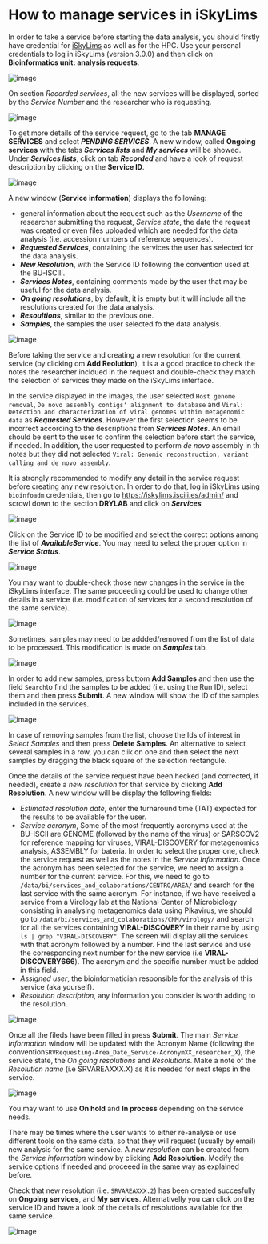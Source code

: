 # How to manage services in iSkyLims

In order to take a service before starting the data analysis, you should firstly have credential for [iSkyLims](https://iskylims.isciii.es/) as well as for the HPC. Use your personal credentials to log in iSkyLims (version 3.0.0) and then click on **Bioinformatics unit: analysis requests**.

![image](../images/01.iskylims_login.PNG)

On section *Recorded services*, all the new services will be displayed, sorted by the *Service Number* and the researcher who is requesting.

![image](../images/02.Recorded_services.PNG)

To get more details of the service request, go to the tab **MANAGE SERVICES** and select ***PENDING SERVICES***. A new window, called **Ongoing services** with the tabs ***Services lists*** and ***My services*** will be showed. Under ***Services lists***, click on tab ***Recorded*** and have a look of request description by clicking on the **Service ID**. 

![image](../images/03.Manage_services_Recorded.PNG) 

A new window (**Service information**) displays the following:
- general information about the request such as the *Username* of the researcher submitting the request, *Service state*, the date the request was created or even files uploaded which are needed for the data analysis (i.e. accession numbers of reference sequences). 
- ***Requested Services***, containing the services the user has selected for the data analysis.
- ***New Resolutio*n**, with the Service ID following the convention used at the BU-ISCIII.
- ***Services Notes***, containing comments made by the user that may be useful for the data analysis. 
- ***On going resolutions***, by default, it is empty but it will include all the resolutions created for the data analysis. 
- ***Resoultions***, similar to the previous one.
- ***Samples***, the samples the user selected fo the data analysis. 
 
![image](../images/04.Recorded_Service_Information.PNG) 

Before taking the service and creating a new resolution for the current service (by clicking om **Add Reolution**), it is a a good practice to check the notes the researcher incldued in the request and double-check they match the selection of services they made on the iSkyLims interface.

In the service displayed in the images, the user selected `Host genome removal`, `De novo assembly contigs' alignment to database` and `Viral: Detection and characterization of viral genomes within metagenomic data` as ***Requested Services***. However the first selection seems to be incorrect according to the descriptions from ***Services Notes***. An email should be sent to the user to confirm the selection before start the service, if needed. In addition, the user requested to perform *de novo* assembly in th notes but they did not selected `Viral: Genomic reconstruction, variant calling and de novo assembly`. 

It is strongly recommended to modify any detail in the service request before creating any new resolution. In order to do that, log in iSkyLims using `bioinfoadm` credentials, then go to https://iskylims.isciii.es/admin/ and scrowl down to the section **DRYLAB** and click on ***Services***

![image](../images/05.Django_admin_iskylims.PNG)

Click on the Service ID to be modified and select the correct options among the list of ***AvailableService***. You may need to select the proper option in ***Service Status***.

![image](../images/06.Django_admin_change_service.PNG)

You may want to double-check those new changes in the service in the iSkyLims interface. The same proceeding could be used to change other details in a service (i.e. modification of services for a second resolution of the same service). 

![image](../images/07.Change_service_on_iskylims.PNG)

Sometimes, samples may need to be addded/removed from the list of data to be processed. This modification is made on ***Samples*** tab. 

![image](../images/08.Adding_samples_iSkyLims.PNG)

In order to add new samples, press buttom **Add Samples** and then use the field ``Search``to find the samples to be added (i.e. using the Run ID), select them and then press **Submit**. A new window will show the ID of the samples included in the services. 

![image](../images/09.Adding_new_samples_iSkyLims.PNG)

In case of removing samples from the list, choose the Ids of interest in *Select Samples* and then press **Delete Samples**. An alternative to select several samples in a row, you can clik on one and then select the next samples by dragging the black square of the selection rectangule.     

Once the details of the service request have been hecked (and corrected, if needed), create a *new resolution* for that service by clicking **Add Resolution**. A new window will be display the following fields:

- *Estimated resolution date*, enter the turnaround time (TAT) expected for the results to be available for the user.
- *Service acronym*, Some of the most frequently acronyms used at the BU-ISCII are GENOME (followed by the name of the virus) or SARSCOV2 for reference mapping for viruses, VIRAL-DISCOVERY for metagenomics analysis, ASSEMBLY for bateria. In order to select the proper one, check the service request as well as the notes in the *Service Information*. Once the acronym has been selected for the service, we need to assign a number for the current service. For this, we need to go to `/data/bi/services_and_colaborations/CENTRO/AREA/` and search for the last service with the same acronym. For instance, if we have received a service from a Virology lab at the National Center of Microbiology consisting in analysing metagenomics data using Pikavirus, we should go to `/data/bi/services_and_colaborations/CNM/virology/` and search for all the services containing **VIRAL-DISCOVERY** in their name by using `ls | grep "VIRAL-DISCOVERY"`. The screen will display all the services with that acronym followed by a number. Find the last service and use the corresponding next number for the new service (i.e **VIRAL-DISCOVERY666**). The acronym and the specific number must be added in this field.     
- *Assigned user*, the bioinformatician responsible for the analysis of this service (aka yourself).
- *Resolution description*, any information you consider is worth adding to the resolution.   

![image](../images/10.Create_First_Resolution_new_service_iSkyLims.PNG)

Once all the fileds have been filled in press **Submit**. The main *Service Information* window will be updated with the Acronym Name (following the convention`SRVRequesting-Area_Date_Service-AcronymXX_researcher_X`), the service state, the *On going resolutions* and *Resolutions*. Make a note of the *Resolution name* (i.e SRVAREAXXX.X) as it is needed for next steps in the service. 

![image](../images/11.Service_Info_First_Resolution_iSkyLims.PNG)

You may want to use **On hold** and **In process** depending on the service needs.

There may be times where the user wants to either re-analyse or use different tools on the same data, so that they will request (usually by email) new analysis for the same service. A *new resolution* can be created from the *Service information* window by clicking **Add Resolution**. Modify the service options if needed and proceeed in the same way as explained before.  

Check that new resolution (i.e. `SRVAREAXXX.2`) has been created succesfully on **Ongoing services**, and **My services**. Alternativelly you can click on the service ID and have a look of the details of resolutions available for the same service.

![image](../images/12.Several_Resolutions_iSkyLims.PNG)

